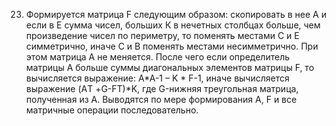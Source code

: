 23. Формируется матрица F следующим образом: скопировать в нее А и  если в Е сумма чисел, больших К в нечетных столбцах больше, чем произведение чисел по периметру, то поменять местами С и Е симметрично, иначе С и В поменять местами несимметрично. При этом матрица А не меняется. После чего если определитель матрицы А больше суммы диагональных элементов матрицы F, то вычисляется выражение: A*A-1 – K * F-1, иначе вычисляется выражение (AТ +G-FТ)*K, где G-нижняя треугольная матрица, полученная из А.  Выводятся по мере формирования А, F и все матричные операции последовательно.
